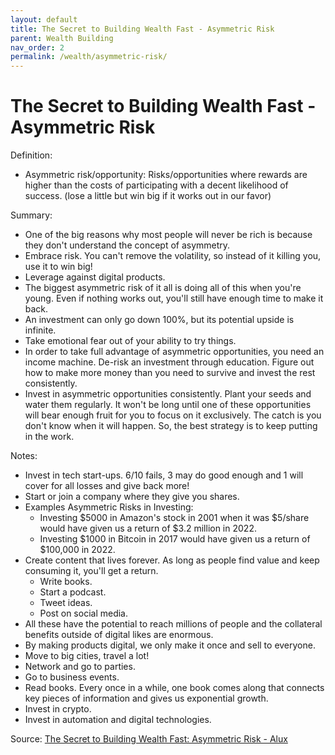 ```yaml
---
layout: default
title: The Secret to Building Wealth Fast - Asymmetric Risk
parent: Wealth Building
nav_order: 2
permalink: /wealth/asymmetric-risk/
---
```


# The Secret to Building Wealth Fast - Asymmetric Risk

Definition:
- Asymmetric risk/opportunity: Risks/opportunities where rewards are higher than the costs of participating with a decent likelihood of success. (lose a little but win big if it works out in our favor)

Summary:
- One of the big reasons why most people will never be rich is because they don't understand the concept of asymmetry.
- Embrace risk. You can't remove the volatility, so instead of it killing you, use it to win big!
- Leverage against digital products.
- The biggest asymmetric risk of it all is doing all of this when you're young. Even if nothing works out, you'll still have enough time to make it back.
- An investment can only go down 100%, but its potential upside is infinite.
- Take emotional fear out of your ability to try things.
- In order to take full advantage of asymmetric opportunities, you need an income machine. De-risk an investment through education. Figure out how to make more money than you need to survive and invest the rest consistently. 
- Invest in asymmetric opportunities consistently. Plant your seeds and water them regularly. It won't be long until one of these opportunities will bear enough fruit for you to focus on it exclusively. The catch is you don't know when it will happen. So, the best strategy is to keep putting in the work.

Notes:
- Invest in tech start-ups. 6/10 fails, 3 may do good enough and 1 will cover for all losses and give back more!
- Start or join a company where they give you shares.
- Examples Asymmetric Risks in Investing:
    - Investing $5000 in Amazon's stock in 2001 when it was $5/share would have given us a return of $3.2 million in 2022.
    - Investing $1000 in Bitcoin in 2017 would have given us a return of $100,000 in 2022.
- Create content that lives forever. As long as people find value and keep consuming it, you'll get a return.
    - Write books.
    - Start a podcast.
    - Tweet ideas.
    - Post on social media.
- All these have the potential to reach millions of people and the collateral benefits outside of digital likes are enormous.
- By making products digital, we only make it once and sell to everyone.
- Move to big cities, travel a lot!
- Network and go to parties.
- Go to business events.
- Read books. Every once in a while, one book comes along that connects key pieces of information and gives us exponential growth.
- Invest in crypto.
- Invest in automation and digital technologies.

Source: [The Secret to Building Wealth Fast: Asymmetric Risk - Alux](https://www.youtube.com/watch?v=4mJXUIaJDks&ab_channel=Alux.com)